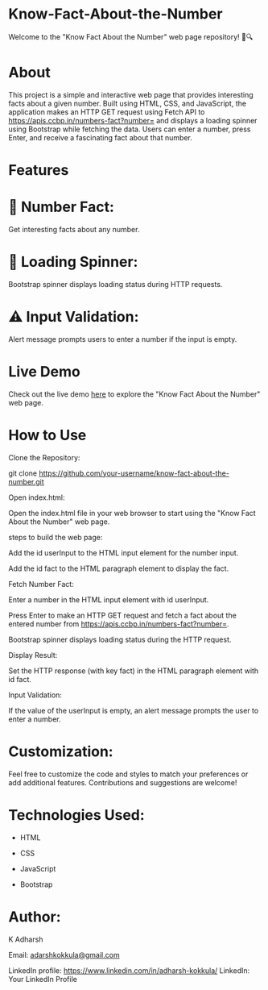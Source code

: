 # Know-Fact-About-the-Number

Welcome to the "Know Fact About the Number" web page repository! 🧮🔍


# About

This project is a simple and interactive web page that provides interesting facts about a given number. Built using HTML, CSS, and JavaScript, the application makes an HTTP GET request using Fetch API to https://apis.ccbp.in/numbers-fact?number= and displays a loading spinner using Bootstrap while fetching the data. Users can enter a number, press Enter, and receive a fascinating fact about that number.


# Features

# 🧐 Number Fact: 

Get interesting facts about any number.

# 🔄 Loading Spinner:

Bootstrap spinner displays loading status during HTTP requests.

# ⚠️ Input Validation: 

Alert message prompts users to enter a number if the input is empty.


# Live Demo

Check out the live demo [here](https://github.com/AdharshKokkula/Know-Fact-About-the-Number/) to explore the "Know Fact About the Number" web page.


# How to Use

Clone the Repository:

git clone https://github.com/your-username/know-fact-about-the-number.git

Open index.html:

Open the index.html file in your web browser to start using the "Know Fact About the Number" web page.

steps to build the web page:

Add the id userInput to the HTML input element for the number input.

Add the id fact to the HTML paragraph element to display the fact.

Fetch Number Fact:

Enter a number in the HTML input element with id userInput.

Press Enter to make an HTTP GET request and fetch a fact about the entered number from https://apis.ccbp.in/numbers-fact?number=.

Bootstrap spinner displays loading status during the HTTP request.

Display Result:

Set the HTTP response (with key fact) in the HTML paragraph element with id fact.

Input Validation:

If the value of the userInput is empty, an alert message prompts the user to enter a number.


# Customization:

Feel free to customize the code and styles to match your preferences or add additional features. Contributions and suggestions are welcome!


# Technologies Used:

- HTML

- CSS

- JavaScript

- Bootstrap

# Author:

K Adharsh

Email: adarshkokkula@gmail.com

LinkedIn profile: https://www.linkedin.com/in/adharsh-kokkula/
LinkedIn: Your LinkedIn Profile
